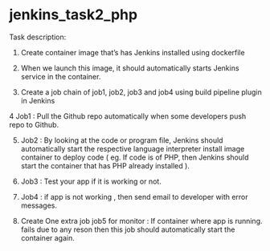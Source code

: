 # jenkins_task2_php

Task description:

1. Create container image that’s has Jenkins installed using dockerfile

2. When we launch this image, it should automatically starts Jenkins service in the container.

3. Create a job chain of job1, job2, job3 and job4 using build pipeline plugin in Jenkins

4 Job1 : Pull the Github repo automatically when some developers push repo to Github.

5. Job2 : By looking at the code or program file, Jenkins should automatically start the respective language interpreter install image container to deploy code ( eg. If code is of PHP, then Jenkins should start the container that has PHP already installed ).

6. Job3 : Test your app if it is working or not.

7. Job4 : if app is not working , then send email to developer with error messages.

8. Create One extra job job5 for monitor : If container where app is running. fails due to any reson then this job should automatically start the container again.
